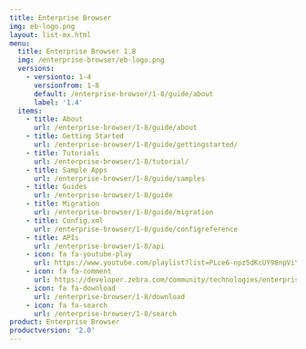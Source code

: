 ```yaml
---
title: Enterprise Browser
img: eb-logo.png
layout: list-mx.html
menu:
  title: Enterprise Browser 1.8
  img: /enterprise-browser/eb-logo.png
  versions:
    - versionto: 1-4
      versionfrom: 1-8
      default: /enterprise-browser/1-8/guide/about
      label: '1.4'
  items:
    - title: About
      url: /enterprise-browser/1-8/guide/about
    - title: Getting Started
      url: /enterprise-browser/1-8/guide/gettingstarted/
    - title: Tutorials
      url: /enterprise-browser/1-8/tutorial/
    - title: Sample Apps
      url: /enterprise-browser/1-8/guide/samples
    - title: Guides
      url: /enterprise-browser/1-8/guide
    - title: Migration
      url: /enterprise-browser/1-8/guide/migration
    - title: Config.xml
      url: /enterprise-browser/1-8/guide/configreference
    - title: APIs
      url: /enterprise-browser/1-8/api
    - icon: fa fa-youtube-play
      url: https://www.youtube.com/playlist?list=PLce6-npz5dKcUY98npViY6QbuL3yhAXCx
    - icon: fa fa-comment
      url: https://developer.zebra.com/community/technologies/enterprisebrowser
    - icon: fa fa-download
      url: /enterprise-browser/1-8/download
    - icon: fa fa-search
      url: /enterprise-browser/1-8/search
product: Enterprise Browser
productversion: '2.0'
---
```

